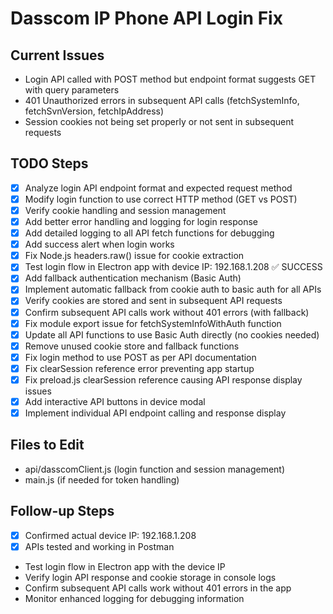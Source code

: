 # Dasscom IP Phone API Login Fix

## Current Issues
- Login API called with POST method but endpoint format suggests GET with query parameters
- 401 Unauthorized errors in subsequent API calls (fetchSystemInfo, fetchSvnVersion, fetchIpAddress)
- Session cookies not being set properly or not sent in subsequent requests

## TODO Steps
- [x] Analyze login API endpoint format and expected request method
- [x] Modify login function to use correct HTTP method (GET vs POST)
- [x] Verify cookie handling and session management
- [x] Add better error handling and logging for login response
- [x] Add detailed logging to all API fetch functions for debugging
- [x] Add success alert when login works
- [x] Fix Node.js headers.raw() issue for cookie extraction
- [x] Test login flow in Electron app with device IP: 192.168.1.208 ✅ SUCCESS
- [x] Add fallback authentication mechanism (Basic Auth)
- [x] Implement automatic fallback from cookie auth to basic auth for all APIs
- [x] Verify cookies are stored and sent in subsequent API requests
- [x] Confirm subsequent API calls work without 401 errors (with fallback)
- [x] Fix module export issue for fetchSystemInfoWithAuth function
- [x] Update all API functions to use Basic Auth directly (no cookies needed)
- [x] Remove unused cookie store and fallback functions
- [x] Fix login method to use POST as per API documentation
- [x] Fix clearSession reference error preventing app startup
- [x] Fix preload.js clearSession reference causing API response display issues
- [x] Add interactive API buttons in device modal
- [x] Implement individual API endpoint calling and response display

## Files to Edit
- api/dasscomClient.js (login function and session management)
- main.js (if needed for token handling)

## Follow-up Steps
- [x] Confirmed actual device IP: 192.168.1.208
- [x] APIs tested and working in Postman
- Test login flow in Electron app with the device IP
- Verify login API response and cookie storage in console logs
- Confirm subsequent API calls work without 401 errors in the app
- Monitor enhanced logging for debugging information
